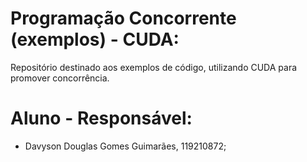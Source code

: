 # Programação Concorrente (exemplos) - CUDA:
Repositório destinado aos exemplos de código, utilizando CUDA para promover concorrência.

# Aluno - Responsável:

- Davyson Douglas Gomes Guimarães, 119210872;

